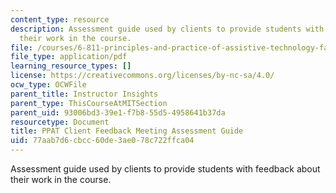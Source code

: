 ```yaml
---
content_type: resource
description: Assessment guide used by clients to provide students with feedback about
  their work in the course.
file: /courses/6-811-principles-and-practice-of-assistive-technology-fall-2014/77aab7d6cbcc60de3ae078c722ffca04_PPATfeedback.pdf
file_type: application/pdf
learning_resource_types: []
license: https://creativecommons.org/licenses/by-nc-sa/4.0/
ocw_type: OCWFile
parent_title: Instructor Insights
parent_type: ThisCourseAtMITSection
parent_uid: 93006bd3-39e1-f7b8-55d5-4958641b37da
resourcetype: Document
title: PPAT Client Feedback Meeting Assessment Guide
uid: 77aab7d6-cbcc-60de-3ae0-78c722ffca04
---
```

Assessment guide used by clients to provide students with feedback about their work in the course.